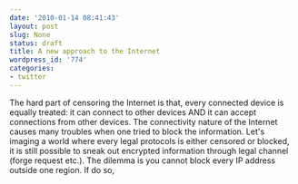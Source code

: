 ```yaml
---
date: '2010-01-14 08:41:43'
layout: post
slug: None
status: draft
title: A new approach to the Internet
wordpress_id: '774'
categories:
- twitter
---
```


The hard part of censoring the Internet is that, every connected device is equally treated: it can connect to other devices AND it can accept connections from other devices. The connectivity nature of the Internet causes many troubles when one tried to block the information. Let's imaging a world where every legal protocols is either censored or blocked, it is still possible to sneak out encrypted information through legal channel (forge request etc.). The dilemma is you cannot block every IP address outside one region. If do so,
